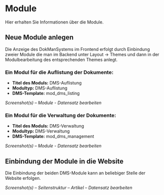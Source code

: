 # Module

Hier erhalten Sie Informationen über die Module.

## Neue Module anlegen 
Die Anzeige des DokManSystems im Frontend erfolgt durch Einbindung zweier Module die man im Backend unter Layout → Themes und dann in der Modulbearbeitung des entsprechenden Themes anlegt. 

### Ein Modul für die Auflistung der Dokumente: 
* **Titel des Moduls:** DMS-Auflistung 
* **Modultyp:** DMS-Auflistung 
* **DMS-Template:** mod_dms_listing

*Screenshot(s) – Module - Datensatz bearbeiten*

### Ein Modul für die Verwaltung der Dokumente: 
* **Titel des Moduls:** DMS-Verwaltung 
* **Modultyp:** DMS-Verwaltung 
* **DMS-Template:** mod_dms_management

*Screenshot(s) – Module - Datensatz bearbeiten*

## Einbindung der Module in die Website
Die Einbindung der beiden DMS-Module kann an beliebiger Stelle der Website erfolgen.

*Screenshot(s) –  Seitenstruktur – Artikel – Datensatz bearbeiten*
